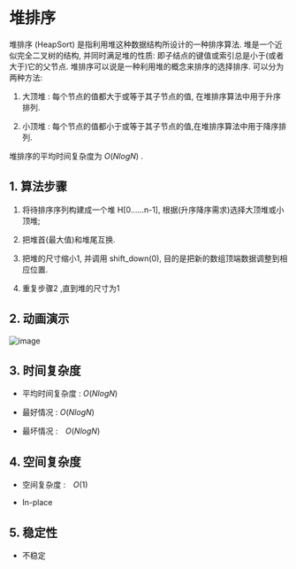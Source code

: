# 堆排序

堆排序 (HeapSort) 是指利用堆这种数据结构所设计的一种排序算法. 堆是一个近似完全二叉树的结构, 并同时满足堆的性质: 即子结点的键值或索引总是小于(或者大于)它的父节点. 堆排序可以说是一种利用堆的概念来排序的选择排序. 可以分为两种方法:

1. 大顶堆 : 每个节点的值都大于或等于其子节点的值, 在堆排序算法中用于升序排列.

2. 小顶堆 : 每个节点的值都小于或等于其子节点的值,在堆排序算法中用于降序排列.

堆排序的平均时间复杂度为 $O(NlogN)$ .

## 1. 算法步骤

1. 将待排序序列构建成一个堆 H[0......n-1], 根据(升序降序需求)选择大顶堆或小顶堆;

2. 把堆首(最大值)和堆尾互换.

3. 把堆的尺寸缩小1, 并调用 shift_down(0), 目的是把新的数组顶端数据调整到相应位置.

4. 重复步骤2 ,直到堆的尺寸为1

## 2. 动画演示

![image](https://github.com/kuwylsr/JS-Sorting-Algorithm/raw/master/res/heapSort.gif)

## 3. 时间复杂度

- 平均时间复杂度 : $O(NlogN)$

- 最好情况 : $O(NlogN)$

- 最坏情况 :　$O(NlogN)$

## 4. 空间复杂度

- 空间复杂度 :　$O(1)$

- In-place

## 5. 稳定性

- 不稳定